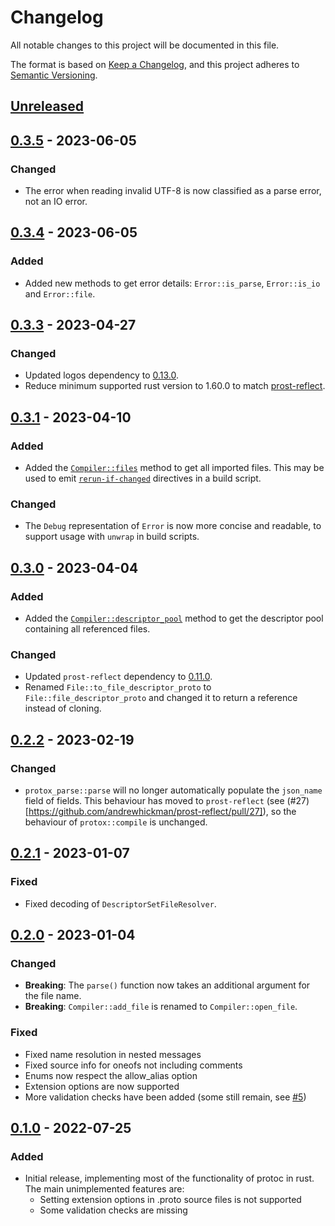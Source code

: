 # Changelog

All notable changes to this project will be documented in this file.

The format is based on [Keep a Changelog](https://keepachangelog.com/en/1.0.0/),
and this project adheres to [Semantic Versioning](https://semver.org/spec/v2.0.0.html).

## [Unreleased]

## [0.3.5] - 2023-06-05

### Changed

- The error when reading invalid UTF-8 is now classified as a parse error, not an IO error.

## [0.3.4] - 2023-06-05

### Added

- Added new methods to get error details: `Error::is_parse`, `Error::is_io` and `Error::file`.

## [0.3.3] - 2023-04-27

### Changed

- Updated logos dependency to [0.13.0](https://github.com/maciejhirsz/logos/releases/tag/v0.13).
- Reduce minimum supported rust version to 1.60.0 to match [prost-reflect](https://crates.io/crates/prost-reflect).

## [0.3.1] - 2023-04-10

### Added

- Added the [`Compiler::files`](https://docs.rs/protox/latest/protox/struct.Compiler.html#method.files) method to get all imported files. This may be used to emit [`rerun-if-changed`](https://doc.rust-lang.org/cargo/reference/build-scripts.html#rerun-if-changed) directives in a build script.

### Changed

- The `Debug` representation of `Error` is now more concise and readable, to support usage with `unwrap` in build scripts.

## [0.3.0] - 2023-04-04

### Added

- Added the [`Compiler::descriptor_pool`](https://docs.rs/protox/latest/protox/struct.Compiler.html#method.descriptor_pool) method to get the descriptor pool containing all referenced files.

### Changed

- Updated `prost-reflect` dependency to [0.11.0](https://crates.io/crates/prost-reflect/0.11.0).
- Renamed `File::to_file_descriptor_proto` to `File::file_descriptor_proto` and changed it to return a reference instead of cloning.

## [0.2.2] - 2023-02-19

### Changed

- `protox_parse::parse` will no longer automatically populate the `json_name` field of fields. This behaviour has moved to `prost-reflect` (see (#27)[https://github.com/andrewhickman/prost-reflect/pull/27]), so the behaviour of `protox::compile` is unchanged.

## [0.2.1] - 2023-01-07

### Fixed

- Fixed decoding of `DescriptorSetFileResolver`.

## [0.2.0] - 2023-01-04

### Changed

- **Breaking**: The `parse()` function now takes an additional argument for the file name.
- **Breaking**: `Compiler::add_file` is renamed to `Compiler::open_file`.

### Fixed

- Fixed name resolution in nested messages
- Fixed source info for oneofs not including comments
- Enums now respect the allow_alias option
- Extension options are now supported
- More validation checks have been added (some still remain, see [#5](https://github.com/andrewhickman/prost-reflect/issues/5))

## [0.1.0] - 2022-07-25

### Added

- Initial release, implementing most of the functionality of protoc in rust. The main unimplemented features are:
  - Setting extension options in .proto source files is not supported
  - Some validation checks are missing

[Unreleased]: https://github.com/andrewhickman/protox/compare/0.3.5...HEAD
[0.3.5]: https://github.com/andrewhickman/protox/compare/0.3.4...0.3.5
[0.3.4]: https://github.com/andrewhickman/protox/compare/0.3.3...0.3.4
[0.3.3]: https://github.com/andrewhickman/protox/compare/0.3.1...0.3.3
[0.3.1]: https://github.com/andrewhickman/protox/compare/0.3.0...0.3.1
[0.3.0]: https://github.com/andrewhickman/protox/compare/0.2.2...0.3.0
[0.2.2]: https://github.com/andrewhickman/protox/compare/0.2.1...0.2.2
[0.2.1]: https://github.com/andrewhickman/protox/compare/0.2.0...0.2.1
[0.2.0]: https://github.com/andrewhickman/protox/compare/0.1.0...0.2.0
[0.1.0]: https://github.com/andrewhickman/protox/compare/0.0.0...0.1.0